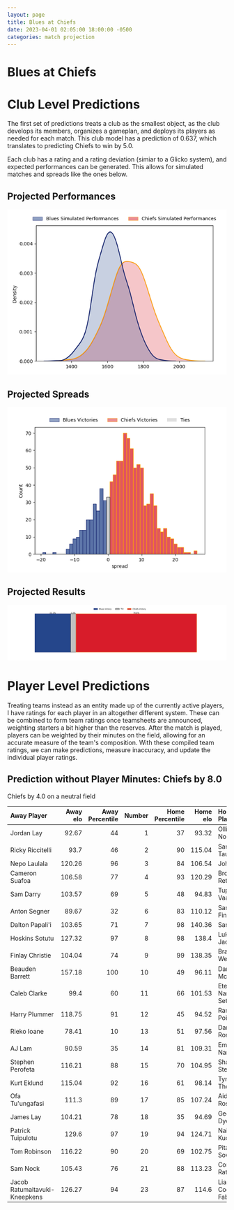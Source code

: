 ```yaml
---  
layout: page  
title: Blues at Chiefs  
date: 2023-04-01 02:05:00 18:00:00 -0500  
categories: match projection  
---
```

# Blues at Chiefs

# Club Level Predictions


The first set of predictions treats a club as the smallest object, as the club develops its members, organizes a gameplan, and deploys its players as needed for each match. This club model has a prediction of 0.637, which translates to predicting Chiefs to win by 5.0.

Each club has a rating and a rating deviation (simiar to a Glicko system), and expected performances can be generated. This allows for simulated matches and spreads like the ones below.
## Projected Performances


![Projected Performances](plots/performances_2023-04-01-Chiefs-Blues.png)
## Projected Spreads


![Projected Spreads](plots/spreads_2023-04-01-Chiefs-Blues.png)
## Projected Results


![Projected Results](plots/resultbar_2023-04-01-Chiefs-Blues.png)
# Player Level Predictions


Treating teams instead as an entity made up of the currently active players, I have ratings for each player in an altogether different system. These can be combined to form team ratings once teamsheets are announced, weighting starters a bit higher than the reserves. After the match is played, players can be weighted by their minutes on the field, allowing for an accurate measure of the team's composition. With these compiled team ratings, we can make predictions, measure inaccuracy, and update the individual player ratings.
## Prediction without Player Minutes: Chiefs by 8.0


Chiefs by 4.0 on a neutral field



| Away Player                   |   Away elo |   Away Percentile |   Number |   Home Percentile |   Home elo | Home Player          |
|:------------------------------|-----------:|------------------:|---------:|------------------:|-----------:|:---------------------|
| Jordan Lay                    |      92.67 |                44 |        1 |                37 |      93.32 | Ollie Norris         |
| Ricky Riccitelli              |      93.7  |                46 |        2 |                90 |     115.04 | Samisoni Taukei'aho  |
| Nepo Laulala                  |     120.26 |                96 |        3 |                84 |     106.54 | John Ryan            |
| Cameron Suafoa                |     106.58 |                77 |        4 |                93 |     120.29 | Brodie Retallick     |
| Sam Darry                     |     103.57 |                69 |        5 |                48 |      94.83 | Tupou Vaa'i          |
| Anton Segner                  |      89.67 |                32 |        6 |                83 |     110.12 | Samipeni Finau       |
| Dalton Papali'i               |     103.65 |                71 |        7 |                98 |     140.36 | Sam Cane             |
| Hoskins Sotutu                |     127.32 |                97 |        8 |                98 |     138.4  | Luke Jacobson        |
| Finlay Christie               |     104.04 |                74 |        9 |                99 |     138.35 | Brad Weber           |
| Beauden Barrett               |     157.18 |               100 |       10 |                49 |      96.11 | Damian McKenzie      |
| Caleb Clarke                  |      99.4  |                60 |       11 |                66 |     101.53 | Etene Nanai-Seturo   |
| Harry Plummer                 |     118.75 |                91 |       12 |                45 |      94.52 | Rameka Poihipi       |
| Rieko Ioane                   |      78.41 |                10 |       13 |                51 |      97.56 | Daniel Rona          |
| AJ Lam                        |      90.59 |                35 |       14 |                81 |     109.31 | Emoni Narawa         |
| Stephen Perofeta              |     116.21 |                88 |       15 |                70 |     104.95 | Shaun Stevenson      |
| Kurt Eklund                   |     115.04 |                92 |       16 |                61 |      98.14 | Tyrone Thompson      |
| Ofa Tu'ungafasi               |     111.3  |                89 |       17 |                85 |     107.24 | Aidan Ross           |
| James Lay                     |     104.21 |                78 |       18 |                35 |      94.69 | George Dyer          |
| Patrick Tuipulotu             |     129.6  |                97 |       19 |                94 |     124.71 | Naitoa Ah Kuoi       |
| Tom Robinson                  |     116.22 |                90 |       20 |                69 |     102.75 | Pita Gus Sowakula    |
| Sam Nock                      |     105.43 |                76 |       21 |                88 |     113.23 | Cortez Ratima        |
| Jacob Ratumaitavuki-Kneepkens |     126.27 |                94 |       23 |                87 |     114.6  | Liam Coombes-Fabling |

